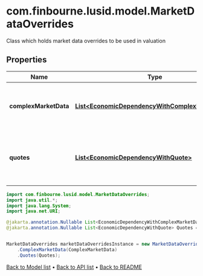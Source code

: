 # com.finbourne.lusid.model.MarketDataOverrides
Class which holds market data overrides to be used in valuation

## Properties

Name | Type | Description | Notes
------------ | ------------- | ------------- | -------------
**complexMarketData** | [**List&lt;EconomicDependencyWithComplexMarketData&gt;**](EconomicDependencyWithComplexMarketData.md) | A list of EconomicDependency paired with quote data satisfying that economic dependency | [optional] [default to List<EconomicDependencyWithComplexMarketData>]
**quotes** | [**List&lt;EconomicDependencyWithQuote&gt;**](EconomicDependencyWithQuote.md) | A list of EconomicDependency paired with a ComplexMarketData satisfying that economic dependency | [optional] [default to List<EconomicDependencyWithQuote>]

```java
import com.finbourne.lusid.model.MarketDataOverrides;
import java.util.*;
import java.lang.System;
import java.net.URI;

@jakarta.annotation.Nullable List<EconomicDependencyWithComplexMarketData> ComplexMarketData = new List<EconomicDependencyWithComplexMarketData>();
@jakarta.annotation.Nullable List<EconomicDependencyWithQuote> Quotes = new List<EconomicDependencyWithQuote>();


MarketDataOverrides marketDataOverridesInstance = new MarketDataOverrides()
    .ComplexMarketData(ComplexMarketData)
    .Quotes(Quotes);
```


[Back to Model list](../README.md#documentation-for-models) &#8226; [Back to API list](../README.md#documentation-for-api-endpoints) &#8226; [Back to README](../README.md)
